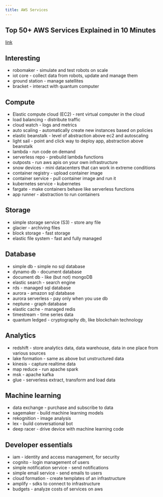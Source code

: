 ```yaml
---
title: AWS Services
---
```


## Top 50+ AWS Services Explained in 10 Minutes

[link](https://www.youtube.com/watch?v=JIbIYCM48to)

## Interesting

- robomaker - simulate and test robots on scale
- iot core - collect data from robots, update and manage them
- ground station - manage satellites
- bracket - interact with quantum computer

## Compute

- Elastic compute cloud (EC2) - rent virtual computer in the cloud
- load balancing - distribute traffic
- cloud watch - logs and metrics
- auto scaling - automatically create new instances based on policies
- elastic beanstalk - level of abstraction above ec2 and autoscaling
- light sail - point and click way to deploy app, abstraction above beanstalk
- lambda - run code on demand
- serverless repo - prebuild lambda functions
- outposts - run aws apis on your own infrastructure
- snow devices - mini datacenters that can work in extreme conditions
- container registry - upload container image
- container service - pull container image and run it
- kubernetes service - kubernetes
- fargate - make containers behave like serverless functions
- app runner - abstraction to run containers

## Storage

- simple storage service (S3) - store any file
- glacier - archiving files
- block storage - fast storage
- elastic file system - fast and fully managed

## Database

- simple db - simple no sql database
- dynamo db - document database
- document db - like (but not) mongoDB
- elastic search - search engine
- rds - managed sql database
- aurora - amazon sql database
- aurora serverless - pay only when you use db
- neptune - graph database
- elastic cache - managed redis
- timestream - time series data
- quantum ledged - cryptography db, like blockchain technology

## Analytics

- redshift - store analytics data, data warehouse, data in one place from various sources
- lake formation - same as above but unstructured data
- kinesis - capture realtime data
- map reduce - run apache spark
- msk - apache kafka
- glue - serverless extract, transform and load data

## Machine learning

- data exchange - purchase and subscribe to data
- sagemaker - build machine learning models
- rekognition - image analysis
- lex - build conversational bot
- deep racer - drive device with machine learning code

## Developer essentials

- iam - identity and access management, for security
- cognito - login management of users
- simple notification service - send notifications
- simple email service - send emails to users
- cloud formation - create templates of an infrastructure
- amplify - sdks to connect to infrastructure
- budgets - analyze costs of services on aws
